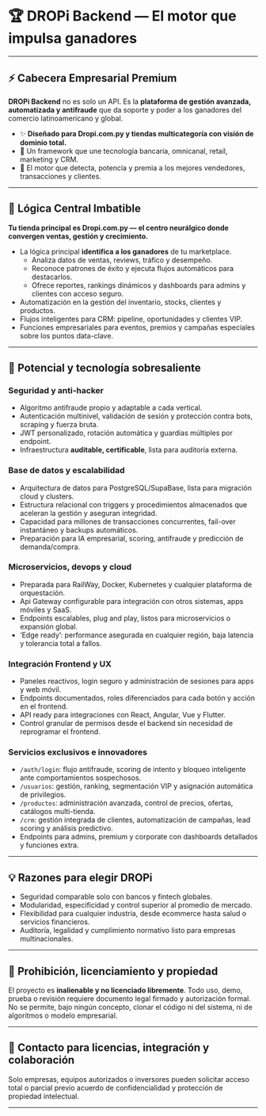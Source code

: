 # 🏆 DROPi Backend — El motor que impulsa ganadores

---

## ⚡️ Cabecera Empresarial Premium

**DROPi Backend** no es solo un API. Es la **plataforma de gestión avanzada, automatizada y antifraude** que da soporte y poder a los ganadores del comercio latinoamericano y global.

- ✨ **Diseñado para Dropi.com.py y tiendas multicategoría con visión de dominio total.**
- 🥇 Un framework que une tecnología bancaria, omnicanal, retail, marketing y CRM.
- 🚀 El motor que detecta, potencia y premia a los mejores vendedores, transacciones y clientes.

---

## 🧠 Lógica Central Imbatible

**Tu tienda principal es Dropi.com.py — el centro neurálgico donde convergen ventas, gestión y crecimiento.**

- La lógica principal **identifica a los ganadores** de tu marketplace.
    - Analiza datos de ventas, reviews, tráfico y desempeño.
    - Reconoce patrones de éxito y ejecuta flujos automáticos para destacarlos.
    - Ofrece reportes, rankings dinámicos y dashboards para admins y clientes con acceso seguro.
- Automatización en la gestión del inventario, stocks, clientes y productos.
- Flujos inteligentes para CRM: pipeline, oportunidades y clientes VIP.
- Funciones empresariales para eventos, premios y campañas especiales sobre los puntos data-clave.

---

## 🔮 Potencial y tecnología sobresaliente

### Seguridad y anti-hacker

- Algoritmo antifraude propio y adaptable a cada vertical.
- Autenticación multinivel, validación de sesión y protección contra bots, scraping y fuerza bruta.
- JWT personalizado, rotación automática y guardias múltiples por endpoint.
- Infraestructura **auditable, certificable**, lista para auditoría externa.

### Base de datos y escalabilidad

- Arquitectura de datos para PostgreSQL/SupaBase, lista para migración cloud y clusters.
- Estructura relacional con triggers y procedimientos almacenados que aceleran la gestión y aseguran integridad.
- Capacidad para millones de transacciones concurrentes, fail-over instantáneo y backups automáticos.
- Preparación para IA empresarial, scoring, antifraude y predicción de demanda/compra.

### Microservicios, devops y cloud

- Preparada para RailWay, Docker, Kubernetes y cualquier plataforma de orquestación.
- Api Gateway configurable para integración con otros sistemas, apps móviles y SaaS.
- Endpoints escalables, plug and play, listos para microservicios o expansión global.
- ‘Edge ready’: performance asegurada en cualquier región, baja latencia y tolerancia total a fallos.

### Integración Frontend y UX

- Paneles reactivos, login seguro y administración de sesiones para apps y web móvil.
- Endpoints documentados, roles diferenciados para cada botón y acción en el frontend.
- API ready para integraciones con React, Angular, Vue y Flutter.
- Control granular de permisos desde el backend sin necesidad de reprogramar el frontend.

### Servicios exclusivos e innovadores

- `/auth/login`: flujo antifraude, scoring de intento y bloqueo inteligente ante comportamientos sospechosos.
- `/usuarios`: gestión, ranking, segmentación VIP y asignación automática de privilegios.
- `/productos`: administración avanzada, control de precios, ofertas, catálogos multi-tienda.
- `/crm`: gestión integrada de clientes, automatización de campañas, lead scoring y análisis predictivo.
- Endpoints para admins, premium y corporate con dashboards detallados y funciones extra.

---

## 💡 Razones para elegir DROPi

- Seguridad comparable solo con bancos y fintech globales.
- Modularidad, especificidad y control superior al promedio de mercado.
- Flexibilidad para cualquier industria, desde ecommerce hasta salud o servicios financieros.
- Auditoría, legalidad y cumplimiento normativo listo para empresas multinacionales.

---

## 🛑 Prohibición, licenciamiento y propiedad

El proyecto es **inalienable y no licenciado libremente**. Todo uso, demo, prueba o revisión requiere documento legal firmado y autorización formal.  
No se permite, bajo ningún concepto, clonar el código ni del sistema, ni de algoritmos o modelo empresarial.

---

## 🤝 Contacto para licencias, integración y colaboración

Solo empresas, equipos autorizados o inversores pueden solicitar acceso total o parcial previo acuerdo de confidencialidad y protección de propiedad intelectual.

---

